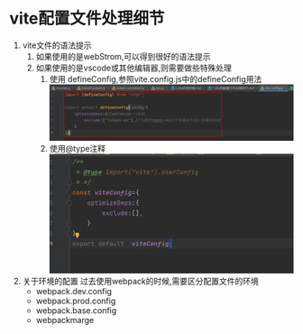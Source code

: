 # vite配置文件处理细节

1. vite文件的语法提示
    1. 如果使用的是webStrom,可以得到很好的语法提示
    2. 如果使用的是vscode或其他编辑器,则需要做些特殊处理
        1. 使用 defineConfig,参照vite.config.js中的defineConfig用法
       ![img_3.png](img_3.png)
        2. 使用@type注释![img_4.png](img_4.png)
2. 关于环境的配置
   过去使用webpack的时候,需要区分配置文件的环境
   - webpack.dev.config
   - webpack.prod.config
   - webpack.base.config
   - webpackmarge

